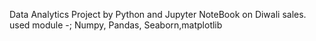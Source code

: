 Data Analytics Project by Python and Jupyter NoteBook on Diwali sales.
used module -; Numpy, Pandas, Seaborn,matplotlib
